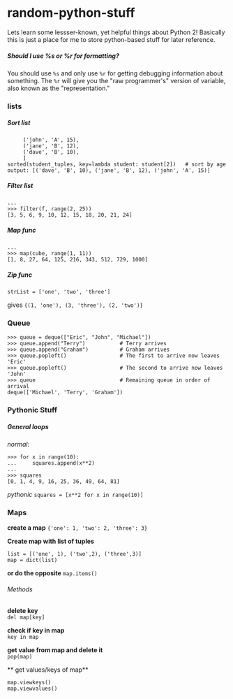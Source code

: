 # random-python-stuff
Lets learn some lessser-known, yet helpful things about Python 2! Basically this is just a place for me to store python-based stuff for later reference.

##### Should I use %s or %r for formatting?
You should use `%s` and only use `%r` for getting debugging information about something. The `%r` will give you the "raw programmer's" version of variable, also known as the "representation."

### lists
##### Sort list
``` student_tuples = [
     ('john', 'A', 15),
     ('jane', 'B', 12),
     ('dave', 'B', 10),
     ]
sorted(student_tuples, key=lambda student: student[2])   # sort by age
output: [('dave', 'B', 10), ('jane', 'B', 12), ('john', 'A', 15)]
```

##### Filter list
```>>> def f(x): return x % 3 == 0 or x % 5 == 0
...
>>> filter(f, range(2, 25))
[3, 5, 6, 9, 10, 12, 15, 18, 20, 21, 24]
```

##### Map func
```>>> def cube(x): return x*x*x
...
>>> map(cube, range(1, 11))
[1, 8, 27, 64, 125, 216, 343, 512, 729, 1000]
```
##### Zip func
```numberList = [1, 2, 3]
strList = ['one', 'two', 'three']
```
gives
```{(1, 'one'), (3, 'three'), (2, 'two')}```

### Queue
```>>> from collections import deque
>>> queue = deque(["Eric", "John", "Michael"])
>>> queue.append("Terry")           # Terry arrives
>>> queue.append("Graham")          # Graham arrives
>>> queue.popleft()                 # The first to arrive now leaves
'Eric'
>>> queue.popleft()                 # The second to arrive now leaves
'John'
>>> queue                           # Remaining queue in order of arrival
deque(['Michael', 'Terry', 'Graham'])
```

### Pythonic Stuff
##### General loops
*normal:*
```>>> squares = []
>>> for x in range(10):
...     squares.append(x**2)
...
>>> squares
[0, 1, 4, 9, 16, 25, 36, 49, 64, 81]
```
*pythonic*
```squares = [x**2 for x in range(10)]```

### Maps
**create a map**
```{'one': 1, 'two': 2, 'three': 3}```

**Create map with list of tuples**
```
list = [('one', 1), ('two',2), ('three',3)]
map = dict(list)
```
**or do the opposite**
`map.items()`

###### Methods
**delete key**<br />
`del map[key]`

**check if key in map**<br />
`key in map`

**get value from map and delete it**<br />
`pop(map)`

** get values/keys of map**<br />
```
map.viewkeys()
map.viewvalues()
```
